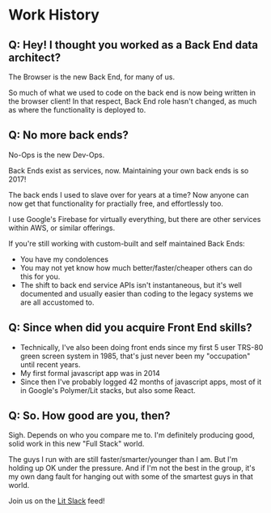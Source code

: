 # Work History

## Q: Hey! I thought you worked as a Back End data architect?

The Browser is the new Back End, for many of us.

So much of what we used to code on the back end is now being written in the browser client! In that respect, Back End role hasn't changed, as much as where the functionality is deployed to.

## Q: No more back ends?

No-Ops is the new Dev-Ops. 

Back Ends exist as services, now. Maintaining your own back ends is so 2017!

The back ends I used to slave over for years at a time? Now anyone can now get that functionality for practially free, and effortlessly too.

I use Google's Firebase for virtually everything, but there are other services within AWS, or similar offerings.

If you're still working with custom-built and self maintained Back Ends:

- You have my condolences
- You may not yet know how much better/faster/cheaper others can do this for you.
- The shift to back end service APIs isn't instantaneous, but it's well documented and usually easier than coding to the legacy systems we are all accustomed to.

## Q: Since when did you acquire Front End skills?

- Technically, I've also been doing front ends since my first 5 user TRS-80 green screen system in 1985, that's just never been my "occupation" until recent years.
- My first formal javascript app was in 2014
- Since then I've probably logged 42 months of javascript apps, most of it in Google's Polymer/Lit stacks, but also some React.

## Q: So. How good are you, then?

Sigh. Depends on who you compare me to. I'm definitely producing good, solid work in this new "Full Stack" world.

The guys I run with are still faster/smarter/younger than I am. But I'm holding up OK under the pressure. And if I'm not the best in the group, it's my own dang fault for hanging out with some of the smartest guys in that world.

Join us on the [Lit Slack](https://polymer.slack.com/) feed!
